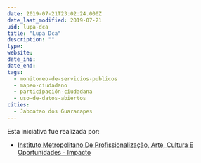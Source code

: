 ```yaml
---
date: 2019-07-21T23:02:24.000Z
date_last_modified: 2019-07-21
uid: lupa-dca
title: "Lupa Dca"
description: ""
type: 
website: 
date_ini: 
date_end: 
tags:
  - monitoreo-de-servicios-publicos
  - mapeo-ciudadano
  - participación-ciudadana
  - uso-de-datos-abiertos
cities: 
  - Jaboatao dos Guararapes
---
```


Esta iniciativa fue realizada por:

- [Instituto Metropolitano De Profissionalização, Arte, Cultura E Oportunidades - Impacto](/organizaciones/instituto-metropolitano-de-profissionalizacão-arte-cultura-e-oportunidades-impacto)
